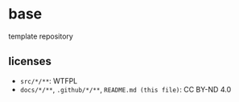 # base

template repository

## licenses

- `src/*/**`: WTFPL
- `docs/*/**`, `.github/*/**`, `README.md (this file)`: CC BY-ND 4.0
